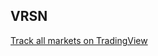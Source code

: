 
## VRSN
  <!-- TradingView Widget BEGIN -->
  <div class="tradingview-widget-container">
  <div id="tradingview_template"></div>

  <div class="tradingview-widget-copyright"><a
  href="https://www.tradingview.com/" rel="noopener nofollow"
  target="_blank"><span class="blue-text">Track all markets on
  TradingView</span></a></div>

  <script type="text/javascript" src="https://s3.tradingview.com/tv.js"></script>
  <script type="text/javascript">
  new TradingView.widget(
  {
  "height": 610,
  "width": "100%",
  "symbol": "NASDAQ:VRSN",
  "timezone": "Etc/UTC",
  "theme": "light",
  "style": "2",
  "locale": "en",
  "toolbar_bg": "#f1f3f6",
  "enable_publishing": true,
  "withdateranges": true,
  "range": "3M",
  "hide_side_toolbar": false,
  "allow_symbol_change": true,
  "studies": [
    "STD;Bollinger_Bands",
    "STD;MACD",
    "STD;RSI"
  ],
  "show_popup_button": true,
  "popup_width": "1000",
  "popup_height": "950",
  "container_id": "tradingview_template"
  }
  );
  </script>
  </div>
  <!-- TradingView Widget END -->
